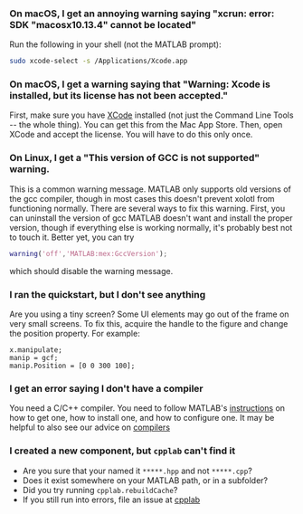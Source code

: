 
### On macOS, I get an annoying warning saying "xcrun: error: SDK "macosx10.13.4" cannot be located"

Run the following in your shell (not the MATLAB prompt):

```bash
sudo xcode-select -s /Applications/Xcode.app
```

### On macOS, I get a warning saying that "Warning: Xcode is installed, but its license has not been accepted."

First, make sure you have [XCode](https://developer.apple.com/xcode/) installed (not just the Command Line Tools -- the whole thing). You can get this from the Mac App Store. Then, open XCode and accept the license. You will have to do this only once.

### On Linux, I get a "This version of GCC is not supported" warning.

This is a common warning message. MATLAB only supports old versions of the gcc compiler,
though in most cases this doesn't prevent xolotl from functioning normally. There are
several ways to fix this warning. First, you can uninstall the version of gcc MATLAB doesn't
want and install the proper version, though if everything else is working normally, it's
probably best not to touch it. Better yet, you can try

```matlab
warning('off','MATLAB:mex:GccVersion');
```

which should disable the warning message.

### I ran the quickstart, but I don't see anything

Are you using a tiny screen? Some UI elements may go out of the frame on very small screens. To fix this, acquire the handle to the figure and change the position property. For example:

```
x.manipulate;
manip = gcf;
manip.Position = [0 0 300 100];
```

### I get an error saying I don't have a compiler

You need a C/C++ compiler. You need to follow MATLAB's
[instructions](https://www.mathworks.com/support/compilers.html)
on how to get one, how to install one, and how to configure one.
It may be helpful to also see our advice on [compilers](how-to/install-configure.md)

### I created a new component, but `cpplab` can't find it

* Are you sure that your named it `*****.hpp` and not `*****.cpp`?
* Does it exist somewhere on your MATLAB path, or in a subfolder?
* Did you try running `cpplab.rebuildCache`?
* If you still run into errors, file an issue at [cpplab](https://github.com/sg-s/cpplab/issues/)
